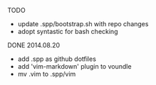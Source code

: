 TODO
* update .spp/bootstrap.sh with repo changes
* adopt syntastic for bash checking

DONE
2014.08.20
* add .spp as github dotfiles
* add 'vim-markdown' plugin to voundle
* mv .vim to .spp/vim

